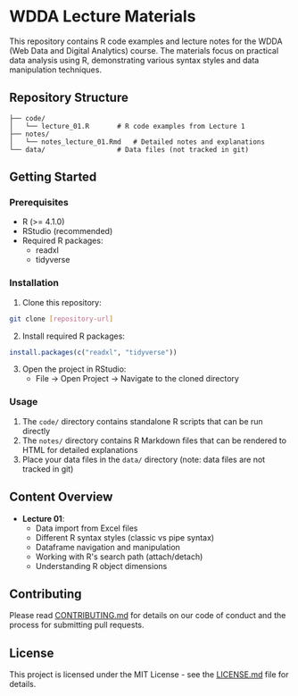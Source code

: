 # WDDA Lecture Materials

This repository contains R code examples and lecture notes for the WDDA (Web Data and Digital Analytics) course. The materials focus on practical data analysis using R, demonstrating various syntax styles and data manipulation techniques.

## Repository Structure

```
├── code/
│   └── lecture_01.R       # R code examples from Lecture 1
├── notes/
│   └── notes_lecture_01.Rmd   # Detailed notes and explanations
└── data/                  # Data files (not tracked in git)
```

## Getting Started

### Prerequisites

- R (>= 4.1.0)
- RStudio (recommended)
- Required R packages:
  - readxl
  - tidyverse

### Installation

1. Clone this repository:
```bash
git clone [repository-url]
```

2. Install required R packages:
```R
install.packages(c("readxl", "tidyverse"))
```

3. Open the project in RStudio:
   - File -> Open Project -> Navigate to the cloned directory

### Usage

1. The `code/` directory contains standalone R scripts that can be run directly
2. The `notes/` directory contains R Markdown files that can be rendered to HTML for detailed explanations
3. Place your data files in the `data/` directory (note: data files are not tracked in git)

## Content Overview

- **Lecture 01**: 
  - Data import from Excel files
  - Different R syntax styles (classic vs pipe syntax)
  - Dataframe navigation and manipulation
  - Working with R's search path (attach/detach)
  - Understanding R object dimensions

## Contributing

Please read [CONTRIBUTING.md](CONTRIBUTING.md) for details on our code of conduct and the process for submitting pull requests.

## License

This project is licensed under the MIT License - see the [LICENSE.md](LICENSE.md) file for details.
